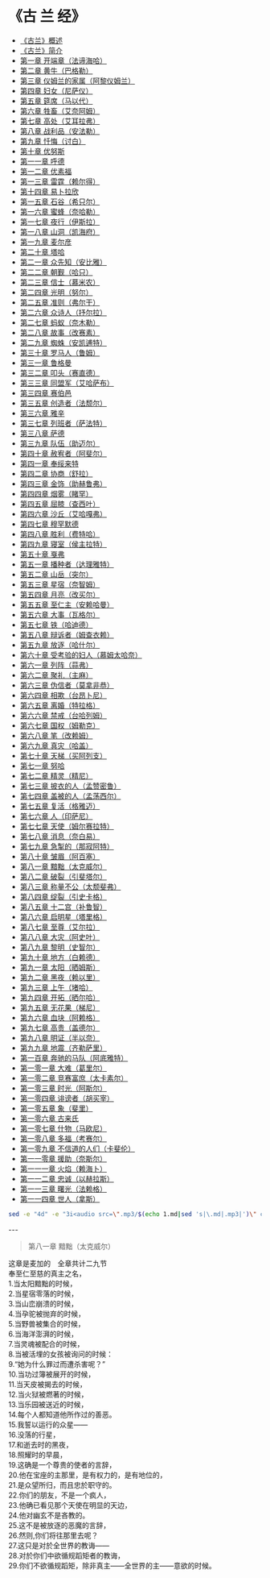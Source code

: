 <link href="css/style.css" rel="stylesheet" type="text/css" />

# 《古  兰  经》

<div class="dir">

+ [《古兰》概述](http://www.yslxx.com/gljzw/001.htm)
+ [《古兰》简介](http://www.yslxx.com/gljzw/002.htm)
+ [第一章 开端章（法谛海哈）](http://www.yslxx.com/gljzw/003.htm)
+ [第二章 黄牛（巴格勒）](http://www.yslxx.com/gljzw/004.htm)
+ [第三章 仪姆兰的家属（阿黎仪姆兰）](http://www.yslxx.com/gljzw/005.htm)
+ [第四章 妇女（尼萨仪）](http://www.yslxx.com/gljzw/006.htm)
+ [第五章 筵席（马以代）](http://www.yslxx.com/gljzw/007.htm)
+ [第六章 牲畜（艾奈阿姆）](http://www.yslxx.com/gljzw/008.htm)
+ [第七章 高处（艾耳拉弗）](http://www.yslxx.com/gljzw/009.htm)
+ [第八章 战利品（安法勒）](http://www.yslxx.com/gljzw/010.htm)
+ [第九章 忏悔（讨白）](http://www.yslxx.com/gljzw/011.htm)
+ [第十章 优努斯](http://www.yslxx.com/gljzw/012.htm)
+ [第一一章 呼德](http://www.yslxx.com/gljzw/013.htm)
+ [第一二章 优素福](http://www.yslxx.com/gljzw/014.htm)
+ [第一三章 雷霆（赖尔得）](http://www.yslxx.com/gljzw/015.htm)
+ [第十四章 易卜拉欣](http://www.yslxx.com/gljzw/016.htm)
+ [第一五章 石谷（希只尔）](http://www.yslxx.com/gljzw/017.htm)
+ [第一六章 蜜蜂（奈哈勒）](http://www.yslxx.com/gljzw/018.htm)
+ [第一七章 夜行（伊斯拉）](http://www.yslxx.com/gljzw/019.htm)
+ [第一八章 山洞（凯海府）](http://www.yslxx.com/gljzw/020.htm)
+ [第一九章 麦尔彦](http://www.yslxx.com/gljzw/021.htm)
+ [第二十章 塔哈](http://www.yslxx.com/gljzw/022.htm)
+ [第二一章 众先知（安比雅）](http://www.yslxx.com/gljzw/023.htm)
+ [第二二章 朝觐（哈只）](http://www.yslxx.com/gljzw/024.htm)
+ [第二三章 信士（慕米农）](http://www.yslxx.com/gljzw/025.htm)
+ [第二四章 光明（努尔）](http://www.yslxx.com/gljzw/026.htm)
+ [第二五章 准则（弗尔干）](http://www.yslxx.com/gljzw/027.htm)
+ [第二六章 众诗人（抒尔拉）](http://www.yslxx.com/gljzw/028.htm)
+ [第二七章 蚂蚁（奈木勒）](http://www.yslxx.com/gljzw/029.htm)
+ [第二八章 故事（改赛素）](http://www.yslxx.com/gljzw/030.htm)
+ [第二九章 蜘蛛（安凯逋特）](http://www.yslxx.com/gljzw/031.htm)
+ [第三十章 罗马人（鲁姆）](http://www.yslxx.com/gljzw/032.htm)
+ [第三一章 鲁格曼](http://www.yslxx.com/gljzw/033.htm)
+ [第三二章 叩头（赛直德）](http://www.yslxx.com/gljzw/034.htm)
+ [第三三章 同盟军（艾哈萨布）](http://www.yslxx.com/gljzw/035.htm)
+ [第三四章 赛伯邑](http://www.yslxx.com/gljzw/036.htm)
+ [第三五章 创造者（法颓尔）](http://www.yslxx.com/gljzw/037.htm)
+ [第三六章 雅辛](http://www.yslxx.com/gljzw/038.htm)
+ [第三七章 列班者（萨法特）](http://www.yslxx.com/gljzw/039.htm)
+ [第三八章 萨德](http://www.yslxx.com/gljzw/040.htm)
+ [第三九章 队伍（助迈尔）](http://www.yslxx.com/gljzw/041.htm)
+ [第四十章 赦宥者（阿斐尔）](http://www.yslxx.com/gljzw/042.htm)
+ [第四一章 奉绥来特](http://www.yslxx.com/gljzw/043.htm)
+ [第四二章 协商（舒拉）](http://www.yslxx.com/gljzw/044.htm)
+ [第四三章 金饰（助赫鲁弗）](http://www.yslxx.com/gljzw/045.htm)
+ [第四四章 烟雾（睹罕）](http://www.yslxx.com/gljzw/046.htm)
+ [第四五章 屈膝（查西叶）](http://www.yslxx.com/gljzw/047.htm)
+ [第四六章 沙丘（艾哈嘎弗）](http://www.yslxx.com/gljzw/048.htm)
+ [第四七章 穆罕默德](http://www.yslxx.com/gljzw/049.htm)
+ [第四八章 胜利（费特哈）](http://www.yslxx.com/gljzw/058.htm)
+ [第四九章 寝室（侯主拉特）](http://www.yslxx.com/gljzw/051.htm)
+ [第五十章 戛弗](http://www.yslxx.com/gljzw/052.htm)
+ [第五一章 播种者（达理雅特）](http://www.yslxx.com/gljzw/053.htm)
+ [第五二章 山岳（突尔）](http://www.yslxx.com/gljzw/054.htm)
+ [第五三章 星宿（奈智姆）](http://www.yslxx.com/gljzw/055.htm)
+ [第五四章 月亮（改买尔）](http://www.yslxx.com/gljzw/056.htm)
+ [第五五章 至仁主（安赖哈曼）](http://www.yslxx.com/gljzw/057.htm)
+ [第五六章 大事（瓦格尔）](http://www.yslxx.com/gljzw/058.htm)
+ [第五七章 铁（哈迪德）](http://www.yslxx.com/gljzw/059.htm)
+ [第五八章 辩诉者（姆查衣赖）](http://www.yslxx.com/gljzw/060.htm)
+ [第五九章 放逐（哈什尔）](http://www.yslxx.com/gljzw/061.htm)
+ [第六十章 受考验的妇人（慕姆太哈奈）](http://www.yslxx.com/gljzw/062.htm)
+ [第六一章 列阵（蒜弗）](http://www.yslxx.com/gljzw/063.htm)
+ [第六二章 聚礼（主麻）](http://www.yslxx.com/gljzw/064.htm)
+ [第六三章 伪信者（莫拿非恭）](http://www.yslxx.com/gljzw/065.htm)
+ [第六四章 相欺（台昂卜尼）](http://www.yslxx.com/gljzw/066.htm)
+ [第六五章 离婚（特拉格）](http://www.yslxx.com/gljzw/067.htm)
+ [第六六章 禁戒（台哈列姆）](http://www.yslxx.com/gljzw/068.htm)
+ [第六七章 国权（姆勒克）](http://www.yslxx.com/gljzw/069.htm)
+ [第六八章 笔（改赖姆）](http://www.yslxx.com/gljzw/070.htm)
+ [第六九章 真灾（哈盖）](http://www.yslxx.com/gljzw/071.htm)
+ [第七十章 天梯（买阿列支）](http://www.yslxx.com/gljzw/072.htm)
+ [第七一章 努哈](http://www.yslxx.com/gljzw/073.htm)
+ [第七二章 精灵（精尼）](http://www.yslxx.com/gljzw/074.htm)
+ [第七三章 披衣的人（孟赞密鲁）](http://www.yslxx.com/gljzw/075.htm)
+ [第七四章 盖被的人（孟荡西尔）](http://www.yslxx.com/gljzw/076.htm)
+ [第七五章 复活（格雅迈）](http://www.yslxx.com/gljzw/077.htm)
+ [第七六章 人（印萨尼）](http://www.yslxx.com/gljzw/078.htm)
+ [第七七章 天使（姆尔赛拉特）](http://www.yslxx.com/gljzw/079.htm)
+ [第七八章 消息（奈白易）](http://www.yslxx.com/gljzw/080.htm)
+ [第七九章 急掣的（那寂阿特）](http://www.yslxx.com/gljzw/081.htm)
+ [第八十章 皱眉（阿百塞）](http://www.yslxx.com/gljzw/082.htm)
+ [第八一章 黯黜（太克威尔）](http://www.yslxx.com/gljzw/083.htm)
+ [第八二章 破裂（引斐塔尔）](http://www.yslxx.com/gljzw/084.htm)
+ [第八三章 称量不公（太颓斐弗）](http://www.yslxx.com/gljzw/085.htm)
+ [第八四章 绽裂（引史卡格）](http://www.yslxx.com/gljzw/086.htm)
+ [第八五章 十二宫（补鲁智）](http://www.yslxx.com/gljzw/087.htm)
+ [第八六章 启明星（塔里格）](http://www.yslxx.com/gljzw/088.htm)
+ [第八七章 至尊（艾尔拉）](http://www.yslxx.com/gljzw/089.htm)
+ [第八八章 大灾（阿史叶）](http://www.yslxx.com/gljzw/090.htm)
+ [第八九章 黎明（史智尔）](http://www.yslxx.com/gljzw/091.htm)
+ [第九十章 地方（白赖德）](http://www.yslxx.com/gljzw/092.htm)
+ [第九一章 太阳（晒姆斯）](http://www.yslxx.com/gljzw/093.htm)
+ [第九二章 黑夜（赖以里）](http://www.yslxx.com/gljzw/094.htm)
+ [第九三章 上午（堵哈）](http://www.yslxx.com/gljzw/095.htm)
+ [第九四章 开拓（晒尔哈）](http://www.yslxx.com/gljzw/096.htm)
+ [第九五章 无花果（梯尼）](http://www.yslxx.com/gljzw/097.htm)
+ [第九六章 血块（阿赖格）](http://www.yslxx.com/gljzw/098.htm)
+ [第九七章 高贵（盖德尔）](http://www.yslxx.com/gljzw/099.htm)
+ [第九八章 明证（半以奈）](http://www.yslxx.com/gljzw/100.htm)
+ [第九九章 地震（齐勒萨里）](http://www.yslxx.com/gljzw/101.htm)
+ [第一百章 奔驰的马队（阿底雅特）](http://www.yslxx.com/gljzw/102.htm)
+ [第一零一章 大难（葛里尔）](http://www.yslxx.com/gljzw/103.htm)
+ [第一零二章 竞赛富庶（太卡素尔）](http://www.yslxx.com/gljzw/104.htm)
+ [第一零三章 时光（阿斯尔）](http://www.yslxx.com/gljzw/105.htm)
+ [第一零四章 诽谤者（胡买宰）](http://www.yslxx.com/gljzw/106.htm)
+ [第一零五章 象（斐里）](http://www.yslxx.com/gljzw/107.htm)
+ [第一零六章 古来氏](http://www.yslxx.com/gljzw/108.htm)
+ [第一零七章 什物（马欧尼）](http://www.yslxx.com/gljzw/109.htm)
+ [第一零八章 多福（考赛尔）](http://www.yslxx.com/gljzw/110.htm)
+ [第一零九章 不信道的人们（卡斐伦）](http://www.yslxx.com/gljzw/111.htm)
+ [第一一零章 援助（奈斯尔）](http://www.yslxx.com/gljzw/112.htm)
+ [第一一一章 火焰（赖海卜）](http://www.yslxx.com/gljzw/113.htm)
+ [第一一二章 忠诚（以赫拉斯）](http://www.yslxx.com/gljzw/114.htm)
+ [第一一三章 曙光（法赖格）](http://www.yslxx.com/gljzw/115.htm)
+ [第一一四章 世人（拿斯）](http://www.yslxx.com/gljzw/116.htm)

</div>

```bash
sed -e "4d" -e "3i<audio src=\".mp3/$(echo 1.md|sed 's|\.md|.mp3|')\" controls></audio>" -e "/^$/d;G" 1.md|head
```

<span class="r">---

>  第八一章 黯黜（太克威尔）

<div class="wavy">

这章是麦加的　全章共计二九节<br />
奉至仁至慈的真主之名，<br />
1.当太阳黯黜的时候，<br />
2.当星宿零落的时候，<br />
3.当山峦崩溃的时候，<br />
4.当孕驼被抛弃的时候，<br />
5.当野兽被集合的时候，<br />
6.当海洋澎湃的时候，<br />
7.当灵魂被配合的时候，<br />
8.当被活埋的女孩被询问的时候：<br />
9.“她为什么罪过而遭杀害呢？”<br />
10.当功过簿被展开的时候，<br />
11.当天皮被揭去的时候，<br />
12.当火狱被燃著的时候，<br />
13.当乐园被送近的时候，<br />
14.每个人都知道他所作过的善恶。<br />
15.我誓以运行的众星——<br />
16.没落的行星，<br />
17.和逝去时的黑夜，<br />
18.照耀时的早晨，<br />
19.这确是一个尊贵的使者的言辞，<br />
20.他在宝座的主那里，是有权力的，是有地位的，<br />
21.是众望所归，而且忠於职守的。<br />
22.你们的朋友，不是一个疯人，<br />
23.他确已看见那个天使在明显的天边，<br />
24.他对幽玄不是吝教的。<br />
25.这不是被放逐的恶魔的言辞，　<br />
26.然则,你们将往那里去呢？<br />
27.这只是对於全世界的教诲——<br />
28.对於你们中欲循规蹈矩者的教诲，<br />
29.你们不欲循规蹈矩，除非真主——全世界的主——意欲的时候。　<br />
